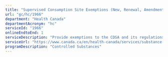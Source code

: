 ```yaml
---
title: "Supervised Consumption Site Exemptions (New, Renewal, Amendments, Cancellations)"
url: "gc/hc/1966"
department: "Health Canada"
departmentAcronym: "hc"
serviceId: "1966"
onlineEndtoEnd: 1
serviceDescription: "Provide exemptions to the CDSA and its regulations to a specific group to operate a supervised consumption site pursuant to Section 56.1 of the CDSA. (CSCB)"
serviceUrl: "https://www.canada.ca/en/health-canada/services/substance-use/supervised-consumption-sites.html"
programDescription: "Controlled Substances"
---
```

